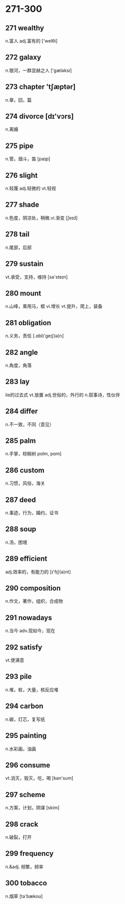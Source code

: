 # 271-300

## 271 wealthy

n.富人 adj.富有的  ['welθi]

## 272 galaxy

n.银河，一群显赫之人 ['ɡæləksi]

## 273 chapter 'tʃæptər]

n.章，回，篇

## 274 divorce [dɪ'vɔrs]

n.离婚

## 275 pipe

n.管，烟斗，笛 [paɪp]

## 276 slight

n.轻蔑 adj.轻微的 vt.轻视

## 277 shade

n.色度，阴凉处，稍微.vi.渐变  [ʃeɪd]

## 278 tail

n.尾部，后部

## 279 sustain

vt.承受，支持，维持  [sə'steɪn]

## 280 mount

n.山峰，乘用马，框 vi.增长 vt.提升，爬上，装备

## 281 obligation

n.义务，责任 [.ɑblɪ'ɡeɪʃ(ə)n]

## 282 angle

n.角度，角落

## 283 lay

lie的过去式 vt.放置 adj.世俗的，外行的 n.叙事诗，性伙伴

## 284 differ

n.不一致，不同（意见）

## 285 palm

n.手掌，棕榈树 pɑlm, pɑm]

## 286 custom

n.习惯，风俗，海关

## 287 deed

n.事迹，行为，婚约，证书

## 288 soup

n.汤，困境

## 289 efficient

adj.效率的，有能力的  [ɪ'fɪʃ(ə)nt]

## 290 composition

n.作文，著作，组织，合成物

## 291 nowadays

n.当今 adv.现如今，现在

## 292 satisfy

vt.使满意

## 293 pile

n.堆，桩，大量，核反应堆

## 294 carbon

n.碳，灯芯，复写纸

## 295 painting

n.水彩画，油画

## 296 consume

vt.消灭，毁灭，吃，喝 [kən'sum]

## 297 scheme

n.方案，计划，阴谋 [skim]

## 298 crack

n.破裂，打开

## 299 frequency

n.&adj. 频繁，频率

## 300 tobacco

n.烟草 [tə'bækoʊ]
